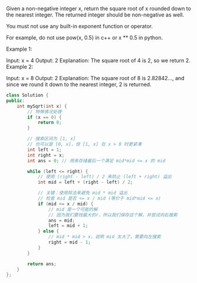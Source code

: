 Given a non-negative integer x, return the square root of x rounded down to the nearest integer. The returned integer should be non-negative as well.

You must not use any built-in exponent function or operator.

For example, do not use pow(x, 0.5) in c++ or x ** 0.5 in python.


Example 1:

Input: x = 4
Output: 2
Explanation: The square root of 4 is 2, so we return 2.
Example 2:

Input: x = 8
Output: 2
Explanation: The square root of 8 is 2.82842..., and since we round it down to the nearest integer, 2 is returned.

```cpp
class Solution {
public:
    int mySqrt(int x) {
        // 特殊情况处理
        if (x == 0) {
            return 0;
        }

        // 搜索区间为 [1, x]
        // 也可以是 [0, x]，但 [1, x] 在 x > 0 时更紧凑
        int left = 1;
        int right = x;
        int ans = 0; // 用来存储最后一个满足 mid*mid <= x 的 mid

        while (left <= right) {
            // 使用 (right - left) / 2 来防止 (left + right) 溢出
            int mid = left + (right - left) / 2;

            // 关键：使用除法来避免 mid * mid 溢出
            // 检查 mid 是否 <= x / mid (等价于 mid*mid <= x)
            if (mid <= x / mid) {
                // mid 是一个可能的解
                // 因为我们要找最大的r，所以我们保存这个解，并尝试向右搜索
                ans = mid;
                left = mid + 1;
            } else {
                // mid * mid > x，说明 mid 太大了，需要向左搜索
                right = mid - 1;
            }
        }

        return ans;
    }
};
```
